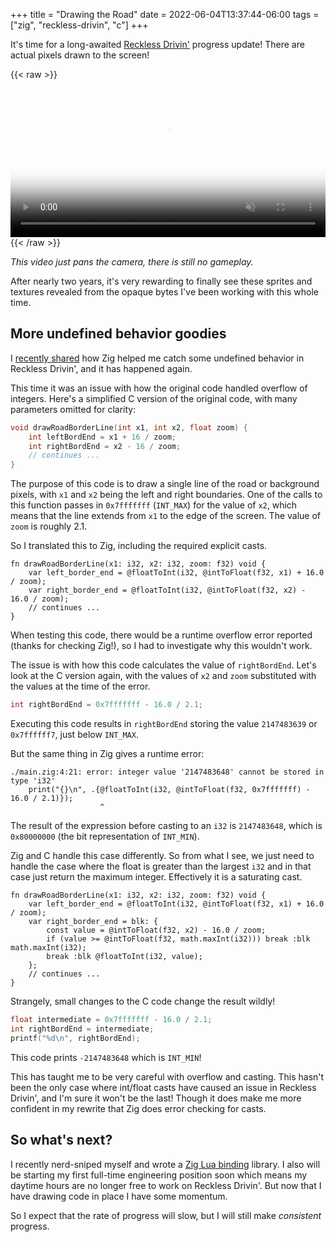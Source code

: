 +++
title = "Drawing the Road"
date = 2022-06-04T13:37:44-06:00
tags = ["zig", "reckless-drivin", "c"]
+++

It's time for a long-awaited [Reckless Drivin'](https://github.com/natecraddock/open-reckless-drivin) progress update! There are actual pixels drawn to the screen!

{{< raw >}}
    <video controls muted width=100%
            src="/videos/reckless-demo-trim.m4v"
            poster="/videos/reckless-demo-poster.jpg">
    </video>
{{< /raw >}}

*This video just pans the camera, there is still no gameplay.*

After nearly two years, it's very rewarding to finally see these sprites and textures revealed from the opaque bytes I've been working with this whole time.

## More undefined behavior goodies

I [recently shared](/blog/2022/zig-cc-undefined-behavior/) how Zig helped me catch some undefined behavior in Reckless Drivin', and it has happened again.

This time it was an issue with how the original code handled overflow of integers. Here's a simplified C version of the original code, with many parameters omitted for clarity:

```c
void drawRoadBorderLine(int x1, int x2, float zoom) {
    int leftBordEnd = x1 + 16 / zoom;
    int rightBordEnd = x2 - 16 / zoom;
    // continues ...
}
```

The purpose of this code is to draw a single line of the road or background pixels, with `x1` and `x2` being the left and right boundaries. One of the calls to this function passes in `0x7fffffff` (`INT_MAX`) for the value of `x2`, which means that the line extends from `x1` to the edge of the screen. The value of `zoom` is roughly 2.1.

So I translated this to Zig, including the required explicit casts.

```zig
fn drawRoadBorderLine(x1: i32, x2: i32, zoom: f32) void {
    var left_border_end = @floatToInt(i32, @intToFloat(f32, x1) + 16.0 / zoom);
    var right_border_end = @floatToInt(i32, @intToFloat(f32, x2) - 16.0 / zoom);
    // continues ...
}
```

When testing this code, there would be a runtime overflow error reported (thanks for checking Zig!), so I had to investigate why this wouldn't work.

The issue is with how this code calculates the value of `rightBordEnd`. Let's look at the C version again, with the values of `x2` and `zoom` substituted with the values at the time of the error.

```c
int rightBordEnd = 0x7fffffff - 16.0 / 2.1;
```

Executing this code results in `rightBordEnd` storing the value `2147483639` or `0x7ffffff7`, just below `INT_MAX`.

But the same thing in Zig gives a runtime error:

```text
./main.zig:4:21: error: integer value '2147483648' cannot be stored in type 'i32'
    print("{}\n", .{@floatToInt(i32, @intToFloat(f32, 0x7fffffff) - 16.0 / 2.1)});
                    ^
```

The result of the expression before casting to an `i32` is `2147483648`, which is `0x80000000` (the bit representation of `INT_MIN`).

Zig and C handle this case differently. So from what I see, we just need to handle the case where the float is greater than the largest `i32` and in that case just return the maximum integer. Effectively it is a saturating cast.

```zig
fn drawRoadBorderLine(x1: i32, x2: i32, zoom: f32) void {
    var left_border_end = @floatToInt(i32, @intToFloat(f32, x1) + 16.0 / zoom);
    var right_border_end = blk: {
        const value = @intToFloat(f32, x2) - 16.0 / zoom;
        if (value >= @intToFloat(f32, math.maxInt(i32))) break :blk math.maxInt(i32);
        break :blk @floatToInt(i32, value);
    };
    // continues ...
}
```

Strangely, small changes to the C code change the result wildly!

```c
float intermediate = 0x7fffffff - 16.0 / 2.1;
int rightBordEnd = intermediate;
printf("%d\n", rightBordEnd);
```

This code prints `-2147483648` which is `INT_MIN`!

This has taught me to be very careful with overflow and casting. This hasn't been the only case where int/float casts have caused an issue in Reckless Drivin', and I'm sure it won't be the last! Though it does make me more confident in my rewrite that Zig does error checking for casts.

## So what's next?

I recently nerd-sniped myself and wrote a [Zig Lua binding](https://github.com/natecraddock/ziglua) library. I also will be starting my first full-time engineering position soon which means my daytime hours are no longer free to work on Reckless Drivin'. But now that I have drawing code in place I have some momentum.

So I expect that the rate of progress will slow, but I will still make *consistent* progress.
